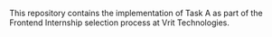 This repository contains the implementation of Task A as part of the Frontend Internship selection process at Vrit Technologies.
